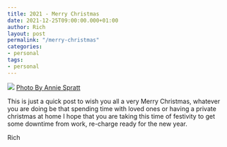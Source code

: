 ```yaml
---
title: 2021 - Merry Christmas
date: 2021-12-25T09:00:00.000+01:00
author: Rich
layout: post
permalink: "/merry-christmas"
categories:
- personal
tags:
- personal
---
```


![](/img/merrychristmas.png)
[Photo By Annie Spratt](https://unsplash.com/photos/VDXtVYJVj7A?utm_source=unsplash&utm_medium=referral&utm_content=creditShareLink)

This is just a quick post to wish you all a very Merry Christmas, whatever you are doing be that spending time with loved ones or having a private christmas at home I hope that you are taking this time of festivity to get some downtime from work, re-charge ready for the new year.

Rich



